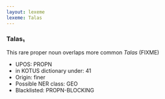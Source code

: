 ```yaml
---
layout: lexeme
lexeme: Talas
---
```


###  Talas₁

This rare proper noun overlaps more common *Talas* (FIXME)
* UPOS:  PROPN
* in KOTUS dictionary under:  41
* Origin:  finer
* Possible NER class:  GEO
* Blacklisted:  PROPN-BLOCKING

